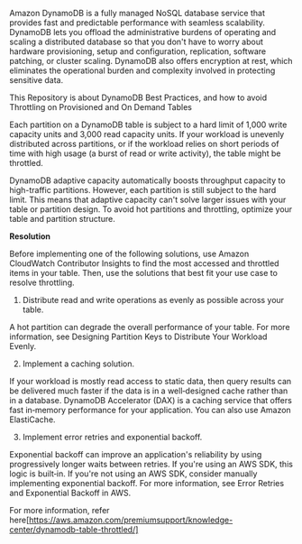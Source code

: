Amazon DynamoDB is a fully managed NoSQL database service that provides fast and predictable performance with seamless scalability. DynamoDB lets you offload the administrative burdens of operating and scaling a distributed database so that you don't have to worry about hardware provisioning, setup and configuration, replication, software patching, or cluster scaling. DynamoDB also offers encryption at rest, which eliminates the operational burden and complexity involved in protecting sensitive data.


This Repository is about DynamoDB Best Practices, and how to avoid Throttling on Provisioned and On Demand Tables

Each partition on a DynamoDB table is subject to a hard limit of 1,000 write capacity units and 3,000 read capacity units. If your workload is unevenly distributed across partitions, or if the workload relies on short periods of time with high usage (a burst of read or write activity), the table might be throttled.

DynamoDB adaptive capacity automatically boosts throughput capacity to high-traffic partitions. However, each partition is still subject to the hard limit. This means that adaptive capacity can't solve larger issues with your table or partition design. To avoid hot partitions and throttling, optimize your table and partition structure.

**Resolution**

Before implementing one of the following solutions, use Amazon CloudWatch Contributor Insights to find the most accessed and throttled items in your table. Then, use the solutions that best fit your use case to resolve throttling.

1) Distribute read and write operations as evenly as possible across your table.

A hot partition can degrade the overall performance of your table. For more information, see Designing Partition Keys to Distribute Your Workload Evenly.

2) Implement a caching solution. 

If your workload is mostly read access to static data, then query results can be delivered much faster if the data is in a well‑designed cache rather than in a database. DynamoDB Accelerator (DAX) is a caching service that offers fast in‑memory performance for your application. You can also use Amazon ElastiCache.

3) Implement error retries and exponential backoff. 

Exponential backoff can improve an application's reliability by using progressively longer waits between retries. If you're using an AWS SDK, this logic is built‑in. If you're not using an AWS SDK, consider manually implementing exponential backoff. For more information, see Error Retries and Exponential Backoff in AWS.

For more information, refer here[https://aws.amazon.com/premiumsupport/knowledge-center/dynamodb-table-throttled/]
